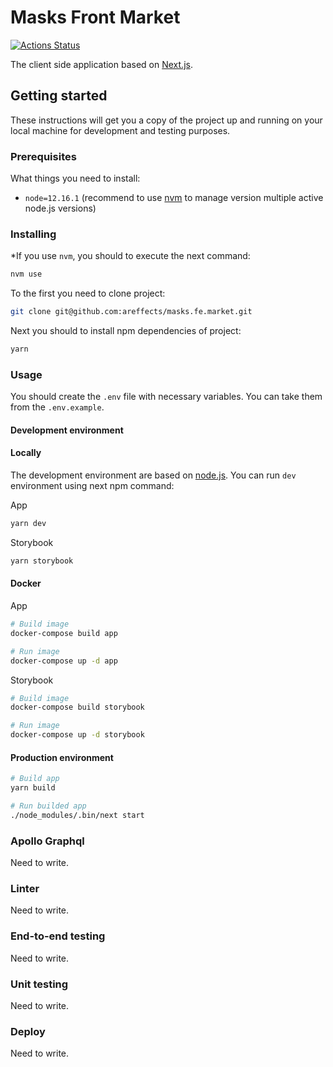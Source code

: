 # Masks Front Market
[![Actions Status](https://github.com/areffects/masks.fe.market/workflows/{workflow_name}/badge.svg)](https://github.com/areffects/masks.fe.market/actions)

The client side application based on [Next.js](https://nextjs.org/).

## Getting started

These instructions will get you a copy of the project up and running on your local machine for development and testing purposes.

### Prerequisites

What things you need to install:

- `node=12.16.1` (recommend to use [nvm](https://github.com/nvm-sh/nvm) to manage version multiple active node.js versions)

### Installing

*If you use `nvm`, you should to execute the next command:

```bash
nvm use
```

To the first you need to clone project:

```bash
git clone git@github.com:areffects/masks.fe.market.git
```

Next you should to install npm dependencies of project:

```bash
yarn
```

### Usage

You should create the `.env` file with necessary variables. You can take them from the `.env.example`.

#### Development environment

#### Locally

The development environment are based on [node.js](https://nodejs.org/). You can run `dev` environment using next npm command:

App

```bash
yarn dev
```

Storybook

```bash
yarn storybook
```

#### Docker

App

```bash
# Build image
docker-compose build app

# Run image
docker-compose up -d app
```

Storybook

```bash
# Build image
docker-compose build storybook

# Run image
docker-compose up -d storybook
```

#### Production environment

```bash
# Build app
yarn build

# Run builded app
./node_modules/.bin/next start
```

### Apollo Graphql

Need to write.

### Linter

Need to write.

### End-to-end testing

Need to write.

### Unit testing

Need to write.

### Deploy

Need to write.

